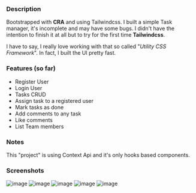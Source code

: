 ### Description

Bootstrapped with **CRA** and using Tailwindcss. I built a simple Task manager, it's incomplete and may have some bugs. I didn't have the intention to finish it at all but to try for the first time  **Tailwindcss**.

I have to say, I really love working with that so called "*Utility CSS Framework*". In fact, I built the UI pretty fast.

### Features (so far)
 - Register User
 - Login User
 - Tasks CRUD
 - Assign task to a registered user
 - Mark tasks as done
 - Add comments to any task
 - Like comments
 - List Team  members


### Notes
This "project" is using Context Api and it's only hooks based components.

### Screenshots

![image](https://user-images.githubusercontent.com/5666895/113158446-2bfd0180-9212-11eb-8baa-903a422b858f.png)
![image](https://user-images.githubusercontent.com/5666895/113158458-2e5f5b80-9212-11eb-8f8d-79c813f4acd7.png)
![image](https://user-images.githubusercontent.com/5666895/113158468-31f2e280-9212-11eb-8a59-f9d93a6d6d03.png)
![image](https://user-images.githubusercontent.com/5666895/113158475-34553c80-9212-11eb-8d36-f57a1f508e71.png)
![image](https://user-images.githubusercontent.com/5666895/113158496-37e8c380-9212-11eb-8ea5-09610b9577ea.png)

